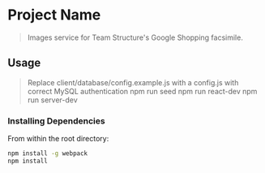 # Project Name

> Images service for Team Structure's Google Shopping facsimile.

## Usage

> Replace client/database/config.example.js with a config.js with correct MySQL authentication
> npm run seed
> npm run react-dev
> npm run server-dev

### Installing Dependencies

From within the root directory:

```sh
npm install -g webpack
npm install
```

